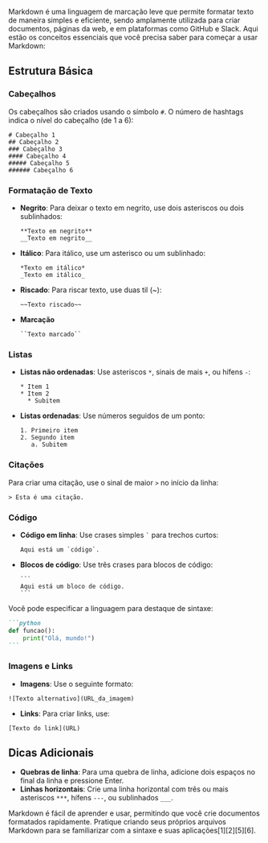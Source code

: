 Markdown é uma linguagem de marcação leve que permite formatar texto de maneira simples e eficiente, sendo amplamente utilizada para criar documentos, páginas da web, e em plataformas como GitHub e Slack. Aqui estão os conceitos essenciais que você precisa saber para começar a usar Markdown:

## Estrutura Básica

### Cabeçalhos

Os cabeçalhos são criados usando o símbolo `#`. O número de hashtags indica o nível do cabeçalho (de 1 a 6):

```
# Cabeçalho 1
## Cabeçalho 2
### Cabeçalho 3
#### Cabeçalho 4
##### Cabeçalho 5
###### Cabeçalho 6
```

### Formatação de Texto

- **Negrito**: Para deixar o texto em negrito, use dois asteriscos ou dois sublinhados:

  ```
  **Texto em negrito**
  __Texto em negrito__
  ```

- **Itálico**: Para itálico, use um asterisco ou um sublinhado:

  ```
  *Texto em itálico*
  _Texto em itálico_
  ```

- **Riscado**: Para riscar texto, use duas til (~):

  ```
  ~~Texto riscado~~
  ```

- **Marcação**
  ```
  ``Texto marcado``
  ```

### Listas

- **Listas não ordenadas**: Use asteriscos `*`, sinais de mais `+`, ou hífens `-`:

  ```
  * Item 1
  * Item 2
    * Subitem
  ```

- **Listas ordenadas**: Use números seguidos de um ponto:
  ```
  1. Primeiro item
  2. Segundo item
     a. Subitem
  ```

### Citações

Para criar uma citação, use o sinal de maior `>` no início da linha:

```
> Esta é uma citação.
```

### Código

- **Código em linha**: Use crases simples `` ` `` para trechos curtos:

  ```
  Aqui está um `código`.
  ```

- **Blocos de código**: Use três crases para blocos de código:
  ````
  ```
  Aqui está um bloco de código.
  ```
  ````

Você pode especificar a linguagem para destaque de sintaxe:

````markdown
```python
def funcao():
    print("Olá, mundo!")
```
````

### Imagens e Links

- **Imagens**: Use o seguinte formato:

```
![Texto alternativo](URL_da_imagem)
```

- **Links**: Para criar links, use:

```
[Texto do link](URL)
```

## Dicas Adicionais

- **Quebras de linha**: Para uma quebra de linha, adicione dois espaços no final da linha e pressione Enter.
- **Linhas horizontais**: Crie uma linha horizontal com três ou mais asteriscos `***`, hífens `---`, ou sublinhados `___`.

Markdown é fácil de aprender e usar, permitindo que você crie documentos formatados rapidamente. Pratique criando seus próprios arquivos Markdown para se familiarizar com a sintaxe e suas aplicações[1][2][5][6].
